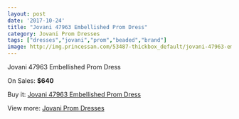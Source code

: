 ```yaml
---
layout: post
date: '2017-10-24'
title: "Jovani 47963 Embellished Prom Dress"
category: Jovani Prom Dresses
tags: ["dresses","jovani","prom","beaded","brand"]
image: http://img.princessan.com/53487-thickbox_default/jovani-47963-embellished-prom-dress.jpg
---
```

Jovani 47963 Embellished Prom Dress

On Sales: **$640**
<a href="https://www.princessan.com/en/jovani-prom-dresses/24074-jovani-47963-embellished-prom-dress.html"><amp-img layout="responsive" width="600" height="600" src="//img.princessan.com/53487-thickbox_default/jovani-47963-embellished-prom-dress.jpg" alt="Jovani 47963 Embellished Prom Dress 0" /></a>
<a href="https://www.princessan.com/en/jovani-prom-dresses/24074-jovani-47963-embellished-prom-dress.html"><amp-img layout="responsive" width="600" height="600" src="//img.princessan.com/53488-thickbox_default/jovani-47963-embellished-prom-dress.jpg" alt="Jovani 47963 Embellished Prom Dress 1" /></a>

Buy it: [Jovani 47963 Embellished Prom Dress](https://www.princessan.com/en/jovani-prom-dresses/24074-jovani-47963-embellished-prom-dress.html "Jovani 47963 Embellished Prom Dress")

View more: [Jovani Prom Dresses](https://www.princessan.com/en/207-jovani-prom-dresses "Jovani Prom Dresses")